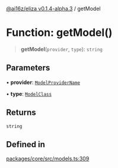 [@ai16z/eliza v0.1.4-alpha.3](../index.md) / getModel

# Function: getModel()

> **getModel**(`provider`, `type`): `string`

## Parameters

• **provider**: [`ModelProviderName`](../enumerations/ModelProviderName.md)

• **type**: [`ModelClass`](../enumerations/ModelClass.md)

## Returns

`string`

## Defined in

[packages/core/src/models.ts:309](https://github.com/ai16z/eliza/blob/main/packages/core/src/models.ts#L309)
